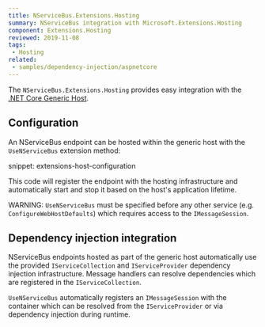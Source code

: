 ```yaml
---
title: NServiceBus.Extensions.Hosting
summary: NServiceBus integration with Microsoft.Extensions.Hosting
component: Extensions.Hosting
reviewed: 2019-11-08
tags:
 - Hosting
related:
 - samples/dependency-injection/aspnetcore
---
```


The `NServiceBus.Extensions.Hosting` provides easy integration with the [.NET Core Generic Host](https://docs.microsoft.com/en-us/aspnet/core/fundamentals/host/generic-host).

## Configuration

An NServiceBus endpoint can be hosted within the generic host with the `UseNServiceBus` extension method:

snippet: extensions-host-configuration

This code will register the endpoint with the hosting infrastructure and automatically start and stop it based on the host's application lifetime.

WARNING: `UseNServiceBus` must be specified before any other service (e.g. `ConfigureWebHostDefaults`) which requires access to the `IMessageSession`.

## Dependency injection integration

NServiceBus endpoints hosted as part of the generic host automatically use the provided `IServiceCollection` and `IServiceProvider` dependency injection infrastructure. Message handlers can resolve dependencies which are registered in the `IServiceCollection`.

`UseNServiceBus` automatically registers an `IMessageSession` with the container which can be resolved from the `IServiceProvider` or via dependency injection during runtime.

